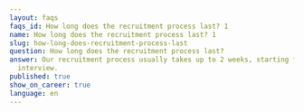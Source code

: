 ```yaml
---
layout: faqs
faqs_id: How long does the recruitment process last? 1
name: How long does the recruitment process last? 1
slug: how-long-does-recruitment-process-last
question: How long does the recruitment process last?
answer: Our recruitment process usually takes up to 2 weeks, starting from the
  interview.
published: true
show_on_career: true
language: en
---
```

